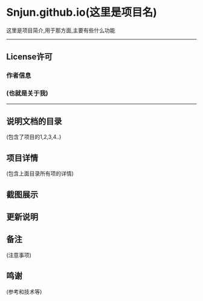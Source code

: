 Snjun.github.io(这里是项目名)
=========
这里是项目简介,用于那方面,主要有些什么功能

*******
## License许可
### 作者信息<br>
### (也就是关于我)
*******

## 说明文档的目录
(包含了项目的1,2,3,4..)

## 项目详情
(包含上面目录所有项的详情)

## 截图展示

## 更新说明

## 备注
(注意事项)

## 鸣谢
(参考和技术等)
